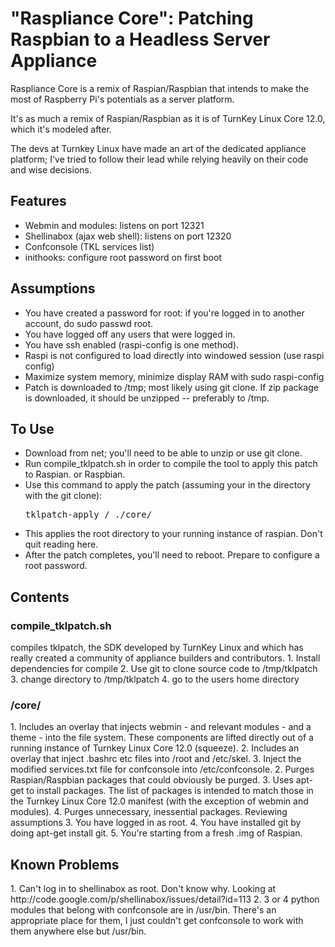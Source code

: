 <html><head></head><body>
<h1>"Raspliance Core": Patching Raspbian to a Headless Server Appliance</h1>
<p>Raspliance Core is a remix of Raspian/Raspbian that intends to make the most of Raspberry Pi's potentials as a server platform.

<p>It's as much a remix of Raspian/Raspbian as it is of TurnKey Linux Core 12.0, which it's modeled after.

<p>The devs at Turnkey Linux have made an art of the dedicated appliance platform; I've tried to follow their lead while relying heavily on their code and wise decisions.
<h2>Features</h2>
<ul><li>Webmin and modules: listens on port 12321
<li>Shellinabox (ajax web shell): listens on port 12320
<li>Confconsole (TKL services list)
<li>inithooks: configure root password on first boot</li>
</ul>
<h2>Assumptions</h2>
<ul><li>You have created a password for root: if you're logged in to another account, do sudo passwd root.
<li>You have logged off any users that were logged in.
<li>You have ssh enabled (raspi-config is one method).
<li>Raspi is not configured to load directly into windowed session (use raspi config)
<li>Maximize system memory, minimize display RAM with sudo raspi-config
<li>Patch is downloaded to /tmp; most likely using git clone. If zip package is downloaded, it should be unzipped -- preferably to /tmp.
</ul>
<h2>To Use</h2>
<ul><li>Download from net; you'll need to be able to unzip or use git clone.
<li>Run compile_tklpatch.sh in order to compile the tool to apply this patch to Raspian. or Raspbian.
<li>Use this command to apply the patch (assuming your in the directory with the git clone):</li>
<pre>tklpatch-apply / ./core/</pre>
<li>This applies the root directory to your running instance of raspian. Don't quit reading here.
<li>After the patch completes, you'll need to reboot. Prepare to configure a root password.
</ul>
<h2>Contents</h2>
<h3>compile_tklpatch.sh</h3>
compiles tklpatch, the SDK developed by TurnKey Linux and which has really created a community of appliance builders and contributors.
1. Install dependencies for compile
2. Use git to clone source code to /tmp/tklpatch
3. change directory to /tmp/tklpatch
4. go to the users home directory

<h3>/core/</h3>
1. Includes an overlay that injects webmin - and relevant modules - and a theme - into the file system. These components are lifted directly out of a running instance of Turnkey Linux Core 12.0 (squeeze).
2. Includes an overlay that inject .bashrc etc files into /root and /etc/skel.
3. Inject the modified services.txt file for confconsole into /etc/confconsole.
2. Purges Raspian/Raspbian packages that could obviously be purged.
3. Uses apt-get to install packages. The list of packages is intended to match those in the Turnkey Linux Core 12.0 manifest (with the exception of webmin and modules).
4. Purges unnecessary, inessential packages.
Reviewing assumptions
3. You have logged in as root.
4. You have installed git by doing apt-get install git.
5. You're starting from a fresh .img of Raspian.

<h2>Known Problems</h2>
1. Can't log in to shellinabox as root. Don't know why. Looking at http://code.google.com/p/shellinabox/issues/detail?id=113
2. 3 or 4 python modules that belong with confconsole are in /usr/bin. There's an appropriate place for them, I just couldn't get confconsole to work with them anywhere else but /usr/bin.
</body></html>